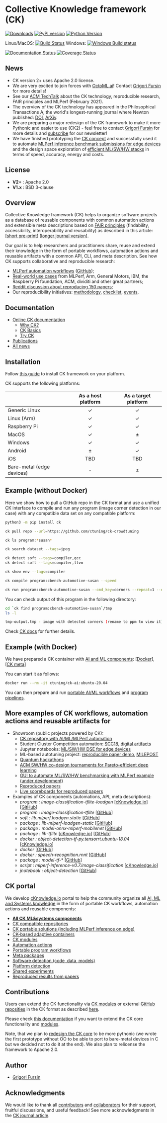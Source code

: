 # Collective Knowledge framework (CK)

[![Downloads](https://pepy.tech/badge/ck)](https://pepy.tech/project/ck)
[![PyPI version](https://badge.fury.io/py/ck.svg)](https://badge.fury.io/py/ck)
[![Python Version](https://img.shields.io/badge/python-2.7%20|%203.4+-blue.svg)](https://pypi.org/project/ck)

Linux/MacOS: [![Build Status](https://travis-ci.org/ctuning/ck.svg?branch=master)](https://travis-ci.org/ctuning/ck)
Windows: [![Windows Build status](https://ci.appveyor.com/api/projects/status/iw2k4eajy54xrvqc?svg=true)](https://ci.appveyor.com/project/gfursin/ck)

[![Documentation Status](https://readthedocs.org/projects/ck/badge/?version=latest)](https://ck.readthedocs.io/en/latest/?badge=latest)
[![Coverage Status](https://coveralls.io/repos/github/ctuning/ck/badge.svg)](https://coveralls.io/github/ctuning/ck)

## News

* CK version 2+ uses Apache 2.0 license.
* We are very excited to join forces with [OctoML.ai](https://OctoML.ai)! Contact [Grigori Fursin](https://cKnowledge.io/@gfursin) for more details!
* See our [ACM TechTalk](https://learning.acm.org/techtalks/reproducibility) about the CK technology, reproducible research, FAIR principles and MLPerf (February 2021).
* The overview of the CK technology has appeared in the Philosophical Transactions A, the world's longest-running journal where Newton published: <a href="https://doi.org/10.1098/rsta.2020.0211">DOI</a>, <a href="https://arxiv.org/pdf/2011.01149.pdf">ArXiv</a>.
* We are preparing a major redesign of the CK framework to make it more Pythonic and easier to use (CK2) - feel free to contact [Grigori Fursin]( https://cKnowledge.io/@gfursin ) for more details 
  and [subscribe](https://cKnowledge.io/register) for our newsletter!
* We have finished prototyping the [CK concept](https://arxiv.org/pdf/2011.01149.pdf)
  and successfully used it to automate  [MLPerf inference benchmark submissions for edge devices](https://cKnowledge.io/solutions)
  and the design space exploration of [efficient ML/SW/HW stacks](https://cknowledge.io/c/result/crowd-benchmarking-mlperf-inference-classification-mobilenets-all)
  in terms of speed, accuracy, energy and costs.

## License

* **V2+** : Apache 2.0
* **V1.x** : BSD 3-clause

## Overview

Collective Knowledge framework (CK) helps to organize software projects
as a database of reusable components with common automation actions
and extensible meta descriptions based on [FAIR principles](https://www.nature.com/articles/sdata201618)
(findability, accessibility, interoperability and reusability)
as described in this article: [[short pre-print](https://arxiv.org/abs/2006.07161)] 
[[longer journal version](https://arxiv.org/pdf/2011.01149.pdf)].

Our goal is to help researchers and practitioners share, reuse and extend their knowledge
in the form of portable workflows, automation actions and reusable artifacts with a common API, CLI,
and meta description. See how CK supports collaborative and reproducible research:
* [MLPerf automation workflows](https://cKnowledge.io/solutions) ([GitHub](https://github.com/ctuning/ai));
* [Real-world use cases](https://cKnowledge.org/partners.html) from MLPerf, Arm, General Motors, IBM, the Raspberry Pi foundation, ACM, dividiti and other great partners;
* [Reddit discussion about reproducing 150 papers](https://www.reddit.com/r/MachineLearning/comments/ioq8do/n_reproducing_150_research_papers_the_problems);
* Our reproducibility initiatives: [methodology](https://cTuning.org/ae), [checklist](https://ctuning.org/ae/submission_extra.html), [events](https://cKnowledge.io/events).

## Documentation

* [Online CK documentation]( https://ck.readthedocs.io ) 
  * [Why CK?]( https://ck.readthedocs.io/en/latest/src/introduction.html ) 
  * [CK Basics](https://michel-steuwer.github.io/About-CK)
  * [Try CK]( https://ck.readthedocs.io/en/latest/src/first-steps.html )
* [Publications](https://github.com/ctuning/ck/wiki/Publications)
* [All news](https://github.com/ctuning/ck/wiki/News-archive)

## Installation

Follow [this guide](https://ck.readthedocs.io/en/latest/src/installation.html) 
to install CK framework on your platform.

CK supports the following platforms:

|               | As a host platform | As a target platform |
|---------------|:------------------:|:--------------------:|
| Generic Linux | ✓ | ✓ |
| Linux (Arm)   | ✓ | ✓ |
| Raspberry Pi  | ✓ | ✓ |
| MacOS         | ✓ | ± |
| Windows       | ✓ | ✓ |
| Android       | ± | ✓ |
| iOS           | TBD | TBD |
| Bare-metal (edge devices)   | - | ± |

## Example (without Docker)

Here we show how to pull a GitHub repo in the CK format 
and use a unified CK interface to compile and run 
any program (image corner detection in our case)
with any compatible data set on any compatible platform:

```bash
python3 -m pip install ck

ck pull repo --url=https://github.com/ctuning/ck-crowdtuning

ck ls program:*susan*

ck search dataset --tags=jpeg

ck detect soft --tags=compiler,gcc
ck detect soft --tags=compiler,llvm

ck show env --tags=compiler

ck compile program:cbench-automotive-susan --speed

ck run program:cbench-automotive-susan --cmd_key=corners --repeat=1 --env.MY_ENV=123 --env.TEST=xyz
```

You can check output of this program in the following directory:
```bash
cd `ck find program:cbench-automotive-susan`/tmp
ls -l

tmp-output.tmp - image with detected corners (rename to ppm to view it)
```

Check [CK docs](https://ck.readthedocs.io/en/latest/src/introduction.html) for further details.

## Example (with Docker)

We have prepared a CK container with [AI and ML components](https://github.com/ctuning/ai): 
[[Docker](https://hub.docker.com/r/ctuning/ck-ai)], [[CK meta](https://github.com/ctuning/ai/tree/main/docker/ck-ai)]

You can start it as follows:

```bash
docker run --rm -it ctuning/ck-ai:ubuntu-20.04
```

You can then prepare and run [portable AI/ML workflows](https://cKnowledge.io/solutions) 
and [program pipelines](https://cKnowledge.io/programs).


## More examples of CK workflows, automation actions and reusable artifacts for

* Showroom (public projects powered by CK):
  * [CK repository with AI/ML/MLPerf automation](https://github.com/ctuning/ck-ml)
  * Student Cluster Competition automation: [SCC18](https://github.com/ctuning/ck-scc18), [digital artifacts](https://github.com/ctuning/ck-scc)
  * Jupyter notebooks: [ML/SW/HW DSE for edge devices](https://nbviewer.jupyter.org/urls/dl.dropbox.com/s/f28u9epifr0nn09/ck-dse-demo-object-detection.ipynb)
  * ML-based autotuning project: [reproducible paper demo](https://cKnowledge.io/report/rpi3-crowd-tuning-2017-interactive),  [MILEPOST]( https://github.com/ctuning/reproduce-milepost-project )
  * [Quantum hackathons](https://cKnowledge.org/quantum)
  * [ACM SW/HW co-design tournaments for Pareto-efficient deep learning](https://cKnowledge.org/request)
  * [GUI to automate ML/SW/HW benchmarking with MLPerf example (under development)](https://cKnowledge.io/test)
  * [Reproduced papers]( https://cKnowledge.io/reproduced-papers )
  * [Live scoreboards for reproduced papers]( https://cKnowledge.io/reproduced-results )
* Examples of CK components (automations, API, meta descriptions):
    * *program : image-classification-tflite-loadgen* [[cKnowledge.io]( https://cKnowledge.io/c/program/image-classification-tflite-loadgen )] [[GitHub]( https://github.com/ctuning/ck-ml/tree/master/program/image-classification-tflite-loadgen )]
    * *program : image-classification-tflite* [[GitHub](https://github.com/ctuning/ck-ml/tree/master/program/image-classification-tflite)]
    * *soft : lib.mlperf.loadgen.static* [[GitHub]( https://github.com/ctuning/ck-ml/tree/master/soft/lib.mlperf.loadgen.static )]
    * *package : lib-mlperf-loadgen-static* [[GitHub]( https://github.com/ctuning/ck-ml/tree/master/package/lib-mlperf-loadgen-static )]
    * *package : model-onnx-mlperf-mobilenet* [[GitHub]( https://github.com/ctuning/ck-ml/tree/master/package/model-onnx-mlperf-mobilenet/.cm )]
    * *package : lib-tflite* [[cKnowledge.io]( https://cKnowledge.io/c/package/lib-tflite )] [[GitHub]( https://github.com/ctuning/ck-ml/tree/master/package/lib-tflite )]
    * *docker : object-detection-tf-py.tensorrt.ubuntu-18.04* [[cKnowledge.io]( https://cknowledge.io/c/docker/object-detection-tf-py.tensorrt.ubuntu-18.04 )]
    * *docker* [[GitHub]( https://github.com/ctuning/ck-ml/tree/master/docker )]
    * *docker : speech-recognition.rnnt* [[GitHub]( https://github.com/ctuning/ck-ml/tree/master/docker/speech-recognition.rnnt )]
    * *package : model-tf-** [[GitHub]( https://github.com/ctuning/ck-ml/tree/master/package )]
    * *script : mlperf-inference-v0.7.image-classification* [[cKnowledge.io]( https://cknowledge.io/c/script/mlperf-inference-v0.7.image-classification )]
    * *jnotebook : object-detection* [[GitHub](https://nbviewer.jupyter.org/urls/dl.dropbox.com/s/5yqb6fy1nbywi7x/medium-object-detection.20190923.ipynb)]


## CK portal 

We develop [cKnowledge.io](https://cKnowledge.io) portal to help the community 
organize all [AI, ML and Systems knowledge]( https://doi.org/10.5281/zenodo.4005773 )
in the form of portable CK workflows, automation actions and reusable components:

* [**All CK ML&systems components**](https://cknowledge.io/?q=mlsystems)
* [CK compatible repositories]( https://cknowledge.io/repos )
* [CK portable solutions (including MLPerf inference on edge)]( https://cKnowledge.io/solution )
* [CK-based adaptive containers]( https://cKnowledge.io/c/module/docker )
* [CK modules]( https://cKnowledge.io/modules )
* [Automation actions]( https://cKnowledge.io/actions )
* [Portable program workflows]( https://cKnowledge.io/programs )
* [Meta packages]( https://cKnowledge.io/packages )
* [Software detection (code, data, models)]( https://cKnowledge.io/soft )
* [Platform detection]( https://cKnowledge.io/?q=module+AND+platform* )
* [Shared experiments]( https://cKnowledge.io/c/module/experiment )
* [Reproduced results from papers]( https://cKnowledge.io/reproduced-results )



## Contributions

Users can extend the CK functionality via [CK modules](https://github.com/ctuning/ck/tree/master/ck/repo/module) 
or external [GitHub reposities](https://cKnowledge.io/repos) in the CK format
as described [here](https://ck.readthedocs.io/en/latest/src/typical-usage.html).

Please check [this documentation](https://ck.readthedocs.io/en/latest/src/how-to-contribute.html)
if you want to extend the CK core functionality and [modules](https://github.com/ctuning/ck/tree/master/ck/repo/module). 

Note, that we plan to [redesign the CK core](https://github.com/ctuning/ck/projects/1) 
to be more pythonic (we wrote the first prototype without OO to be able 
to port to bare-metal devices in C but we decided not to do it at the end).
We also plan to relicense the framework to Apache 2.0.


## Author

* [Grigori Fursin](https://cKnowledge.io/@gfursin)


## Acknowledgments

We would like to thank all [contributors](https://github.com/ctuning/ck/blob/master/CONTRIBUTING.md) 
and [collaborators](https://cKnowledge.org/partners.html) for their support, fruitful discussions, 
and useful feedback! See more acknowledgments in the [CK journal article](https://arxiv.org/abs/2011.01149).
